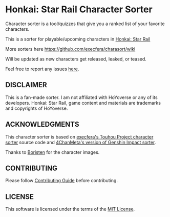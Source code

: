 # Honkai: Star Rail Character Sorter

Character sorter is a tool/quizzes that give you a ranked list of your favorite characters.

This is a sorter for playable/upcoming characters in [Honkai: Star Rail](https://hsr.hoyoverse.com/)

More sorters here https://github.com/execfera/charasort/wiki

Will be updated as new characters get released, leaked, or teased.

Feel free to report any issues [here](https://github.com/hiiruki/hsr-sorter/issues).

## DISCLAIMER

This is a fan-made sorter. I am not affiliated with HoYoverse or any of its developers. Honkai: Star Rail, game content and materials are trademarks and copyrights of HoYoverse.

## ACKNOWLEDGMENTS

This character sorter is based on [execfera's Touhou Project character sorter](https://tohosort.frelia.my/) source code and [4ChanMeta's version of Genshin Impact sorter](https://4chanmeta.github.io/genshin-sorter/).

Thanks to [Boristen](https://honkai-star-rail.fandom.com/wiki/User:Boristen) for the character images.

## CONTRIBUTING

Please follow [Contributing Guide](./CONTRIBUTING.md) before contributing.

## LICENSE

This software is licensed under the terms of the [MIT License](https://github.com/hiiruki/hsr-sorter/blob/main/LICENSE).
